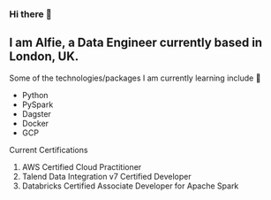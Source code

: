 ### Hi there 👋

## I am Alfie, a Data Engineer currently based in London, UK.

Some of the technologies/packages I am currently learning include 📘

-   Python
-   PySpark
-   Dagster
-   Docker
-   GCP

Current Certifications
1. AWS Certified Cloud Practitioner
2. Talend Data Integration v7 Certified Developer
3. Databricks Certified Associate Developer for Apache Spark
